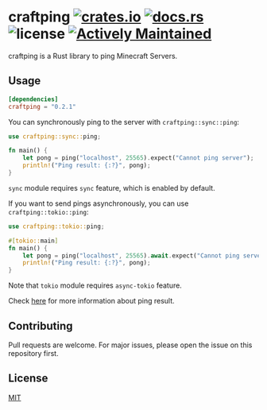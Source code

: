 # craftping [![crates.io](https://img.shields.io/crates/v/craftping.svg)](https://crates.io/crates/craftping) [![docs.rs](https://docs.rs/craftping/badge.svg)](https://docs.rs/craftping) ![license](https://img.shields.io/github/license/kiwiyou/craftping.svg) [![Actively Maintained](https://img.shields.io/badge/Maintenance%20Level-Actively%20Maintained-green.svg)](https://github.com/kiwiyou/craftping)

craftping is a Rust library to ping Minecraft Servers.

## Usage

```toml
[dependencies]
craftping = "0.2.1"
```

You can synchronously ping to the server with `craftping::sync::ping`:

```rust
use craftping::sync::ping;

fn main() {
    let pong = ping("localhost", 25565).expect("Cannot ping server");
    println!("Ping result: {:?}", pong);
}
```

`sync` module requires `sync` feature, which is enabled by default.

If you want to send pings asynchronously, you can use `craftping::tokio::ping`:

```rust
use craftping::tokio::ping;

#[tokio::main]
fn main() {
    let pong = ping("localhost", 25565).await.expect("Cannot ping server");
    println!("Ping result: {:?}", pong);
}
```

Note that `tokio` module requires `async-tokio` feature.

Check [here](https://wiki.vg/Server_List_Ping#Response) for more information about ping result.

## Contributing

Pull requests are welcome. For major issues, please open the issue on this repository first.

## License

[MIT](https://choosealicense.com/licenses/mit/)

